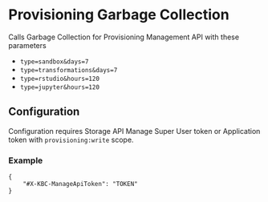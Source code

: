 # Provisioning Garbage Collection

Calls Garbage Collection for Provisioning Management API with these parameters

- `type=sandbox&days=7`
- `type=transformations&days=7`
- `type=rstudio&hours=120`
- `type=jupyter&hours=120`

## Configuration 

Configuration requires Storage API Manage Super User token or Application token with `provisioning:write` scope.

### Example

```
{
    "#X-KBC-ManageApiToken": "TOKEN"
}
```

